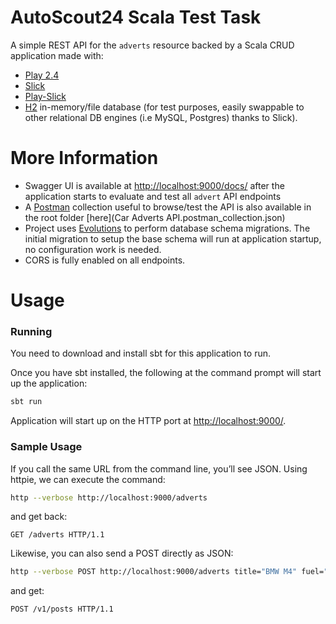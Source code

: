 AutoScout24 Scala Test Task
================================================
A simple REST API for the `adverts` resource backed by a Scala CRUD application made with:
 - [Play 2.4](https://www.playframework.com/) 
 - [Slick](http://slick.lightbend.com/doc/3.1.1/) 
 - [Play-Slick](https://www.playframework.com/documentation/latest/PlaySlick) 
 - [H2](http://www.h2database.com/html/main.html) in-memory/file database (for test purposes, easily swappable to other relational DB engines (i.e MySQL, Postgres) thanks to Slick).



More Information
================

- Swagger UI is available at <http://localhost:9000/docs/> after the application starts to evaluate and test all `advert` API endpoints
- A [Postman](https://www.getpostman.com/) collection useful to browse/test the API is also available in the root folder [here](Car Adverts API.postman_collection.json) 
- Project uses [Evolutions](https://www.playframework.com/documentation/2.4.x/Evolutions) to perform database schema migrations. The initial migration to setup the base schema will run at application startup, no configuration work is needed.
- CORS is fully enabled on all endpoints.
  
Usage
================
### Running

You need to download and install sbt for this application to run.

Once you have sbt installed, the following at the command prompt will start up the application:

```bash
sbt run
```

Application will start up on the HTTP port at <http://localhost:9000/>.   

### Sample Usage

If you call the same URL from the command line, you’ll see JSON. Using httpie, we can execute the command:

```bash
http --verbose http://localhost:9000/adverts
```

and get back:

```routes
GET /adverts HTTP/1.1
```

Likewise, you can also send a POST directly as JSON:

```bash
http --verbose POST http://localhost:9000/adverts title="BMW M4" fuel="Gasoline" price:=60000000 isNew:=true
```

and get:

```routes
POST /v1/posts HTTP/1.1
```
